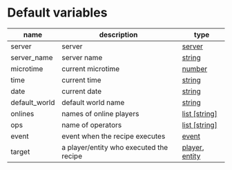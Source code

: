 # Default variables

| name | description | type |
| ---- | ---- | ---- |
| server | server | [server](#server) |
| server_name | server name | [string](#string) |
| microtime | current microtime | [number](#number) |
| time | current time | [string](#string) |
| date | current date | [string](#string) |
| default_world | default world name | [string](#string) |
| onlines | names of online players | [list [string]](#list) |
| ops | name of operators | [list [string]](#list) |
| event | event when the recipe executes | [event](#event) |
| target | a player/entity who executed the recipe | [player](#player), [entity](#entity) |
